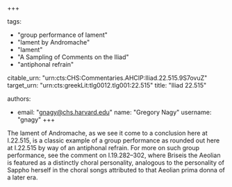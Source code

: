 +++

tags:
- "group performance of lament"
- "lament by Andromache"
- "lament"
- "A Sampling of Comments on the Iliad"
- "antiphonal refrain"

citable_urn: "urn:cts:CHS:Commentaries.AHCIP:Iliad.22.515.9S7ovuZ"
target_urn: "urn:cts:greekLit:tlg0012.tlg001:22.515"
title: "Iliad 22.515"

authors:
- email: "gnagy@chs.harvard.edu"
  name: "Gregory Nagy"
  username: "gnagy"
+++

<p>The lament of Andromache, as we see it come to a conclusion here at I.22.515, is a classic example of a group performance as rounded out here at I.22.515 by way of an antiphonal refrain. For more on such group performance, see the comment on I.19.282–302, where Briseis the Aeolian is featured as a distinctly choral personality, analogous to the personality of Sappho herself in the choral songs attributed to that Aeolian prima donna of a later era.  </p>